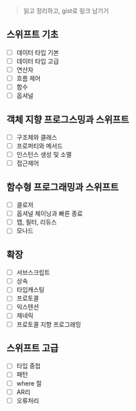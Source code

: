 > 읽고 정리하고, gist로 링크 남기기

## 스위프트 기초
- [ ] 데이터 타입 기본
- [ ] 데이터 타입 고급
- [ ] 연산자
- [ ] 흐름 제어
- [ ] 함수
- [ ] 옵셔널

## 객체 지향 프로그스밍과 스위프트
- [ ] 구조체와 클래스
- [ ] 프로퍼티와 메서드
- [ ] 인스턴스 생성 및 소멸
- [ ] 접근제어

## 함수형 프로그래밍과 스위프트
- [ ] 클로저
- [ ] 옵셔널 체이닝과 빠른 종료
- [ ] 맵, 필터, 리듀스
- [ ] 모나드

## 확장
- [ ] 서브스크립트
- [ ] 상속
- [ ] 타입캐스팅
- [ ] 프로토콜
- [ ] 익스텐션
- [ ] 제네릭
- [ ] 프로토콜 지향 프로그래밍

## 스위프트 고급
- [ ] 타입 중첩
- [ ] 패턴
- [ ] where 절
- [ ] AR리
- [ ] 오류처리